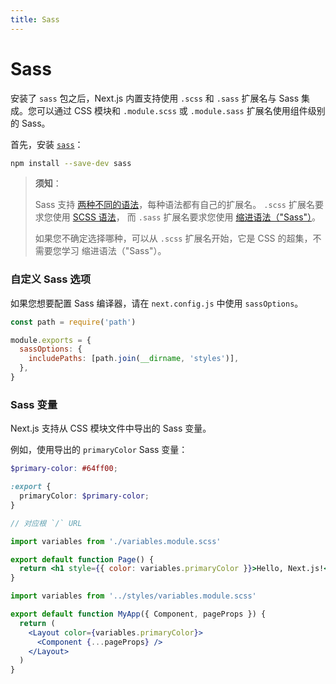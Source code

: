 ```yaml
---
title: Sass
---
```


# Sass

安装了 `sass` 包之后，Next.js 内置支持使用 `.scss` 和 `.sass` 扩展名与 Sass 集成。您可以通过 CSS 模块和 `.module.scss` 或 `.module.sass` 扩展名使用组件级别的 Sass。

首先，安装 [`sass`](https://github.com/sass/sass)：

```bash filename="终端"
npm install --save-dev sass
```

> **须知**：
>
> Sass 支持 [两种不同的语法](https://sass-lang.com/documentation/syntax)，每种语法都有自己的扩展名。
> `.scss` 扩展名要求您使用 [SCSS 语法](https://sass-lang.com/documentation/syntax#scss)，
> 而 `.sass` 扩展名要求您使用 [缩进语法（"Sass"）](https://sass-lang.com/documentation/syntax#the-indented-syntax)。
>
> 如果您不确定选择哪种，可以从 `.scss` 扩展名开始，它是 CSS 的超集，不需要您学习
> 缩进语法（"Sass"）。

### 自定义 Sass 选项

如果您想要配置 Sass 编译器，请在 `next.config.js` 中使用 `sassOptions`。

```js filename="next.config.js"
const path = require('path')

module.exports = {
  sassOptions: {
    includePaths: [path.join(__dirname, 'styles')],
  },
}
```

### Sass 变量

Next.js 支持从 CSS 模块文件中导出的 Sass 变量。

例如，使用导出的 `primaryColor` Sass 变量：

```scss filename="app/variables.module.scss"
$primary-color: #64ff00;

:export {
  primaryColor: $primary-color;
}
```

<App>

```jsx filename="app/page.js"
// 对应根 `/` URL

import variables from './variables.module.scss'

export default function Page() {
  return <h1 style={{ color: variables.primaryColor }}>Hello, Next.js!</h1>
}
```

</App>

<Pages>

```jsx filename="pages/_app.js"
import variables from '../styles/variables.module.scss'

export default function MyApp({ Component, pageProps }) {
  return (
    <Layout color={variables.primaryColor}>
      <Component {...pageProps} />
    </Layout>
  )
}
```

</Pages>